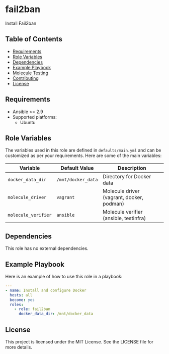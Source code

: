 # fail2ban

Install Fail2ban

## Table of Contents

- [Requirements](#requirements)
- [Role Variables](#role-variables)
- [Dependencies](#dependencies)
- [Example Playbook](#example-playbook)
- [Molecule Testing](#molecule-testing)
- [Contributing](#contributing)
- [License](#license)

## Requirements

- Ansible >= 2.9
- Supported platforms:
  - Ubuntu


## Role Variables

The variables used in this role are defined in `defaults/main.yml` and can be customized as per your requirements. Here are some of the main variables:

| Variable           | Default Value           | Description                          |
|--------------------|-------------------------|--------------------------------------|
| `docker_data_dir`  | `/mnt/docker_data`      | Directory for Docker data            |
| `molecule_driver`  | `vagrant`               | Molecule driver (vagrant, docker, podman) |
| `molecule_verifier`| `ansible`               | Molecule verifier (ansible, testinfra) |

## Dependencies

This role has no external dependencies.

## Example Playbook

Here is an example of how to use this role in a playbook:

```yaml
---
- name: Install and configure Docker
  hosts: all
  become: yes
  roles:
    - role: fail2ban
      docker_data_dir: /mnt/docker_data
```

## License
This project is licensed under the MIT License. See the LICENSE file for more details.